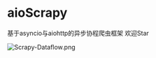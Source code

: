 # aioScrapy
基于asyncio与aiohttp的异步协程爬虫框架 欢迎Star

![Scrapy-Dataflow.png](https://i.loli.net/2019/08/16/blNEjKVvZzagfd8.png)
